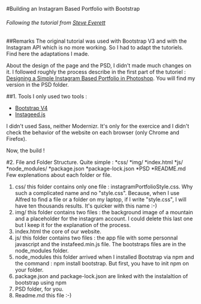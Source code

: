 #Building an Instagram Based Portfolio with Bootstrap
###### Following the tutorial from [Steve Everett](https://webdesign.tutsplus.com/tutorials/building-an-instagram-based-portfolio-with-bootstrap--cms-22243)

##Remarks
The original tutorial was used with Bootstrap V3 and with the Instagram API which is no more working. So I had to adapt the tutoriels.
Find here the adaptations I made.

About the design of the page and the PSD, I didn't made much changes on it.
I followed roughly the process describe in the first part of the tutoriel : [Designing a Simple Instagram Based Portfolio in Photoshop](https://webdesign.tutsplus.com/tutorials/designing-a-simple-instagram-based-portfolio-in-photoshop--cms-21402). You will find my version in the PSD folder.

##1. Tools
I only used two tools :
* [Bootstrap V4](https://getbootstrap.com/)
* [Instageed.js](http://instafeedjs.com)

I didn't used Sass, neither Modernizr. It's only for the exercice and I didn't check the behavior of the website on each browser (only Chrome and Firefox).

Now, the build !

#2. File and Folder Structure.
Quite simple :
*css/
*img/
*index.html
*js/
*node_modules/
*package.json
*package-lock.json
*PSD
*README.md
Few explenations about each folder or file.
1. css/ this folder contains only one file : instagramPortfolioStyle.css. Why such a complicated name and no "style.css". Because, when I use Alfred to find a file or a folder on my laptop, if I write "style.css", I will have ten thousands results. It's quicker with this name :-)
2. img/ this folder contains two files : the background image of a mountain and a placeholder for the instagram account. I could delete this last one but I keep it for the explanation of the process.
3. index.html the core of our website.
4. js/ this folder contains two files : the app file with some personnal javascript and the instafeed.min.js file. The bootstraps files are in the node_modules folder.
5. node_modules this folder arrived when I installed Bootstrap via npm and the command : npm install bootstrap. But first, you have to init npm on your folder.
6. package.json and package-lock.json are linked with the instalaltion of bootstrap using npm
7. PSD folder, for you.
8. Readme.md this file :-)










